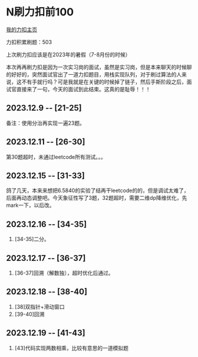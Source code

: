 # N刷力扣前100
[我的力扣主页](https://leetcode.cn/u/vvizardly-haibthfp/)

力扣积累刷题：503

上次刷力扣应该是在2023年的暑假（7-8月份的时候）

本次再再刷力扣是因为一次实习岗的面试，虽然是实习岗，但是本来聊天的时候聊的好好的，突然面试官出了一道力扣题目，用栈实现队列，对于刷过算法的人来说，这不有手就行吗？可是我就是在关键的时候掉了链子，然后手斯阶段之后，面试官直接来了一句，今天的面试到此结束。这真的是耻辱！！！

## 2023.12.9 -- [21-25]
备注：使用分治再实现一遍23题。

## 2023.12.11 -- [26-30]
第30题超时，未通过leetcode所有测试。。。

## 2023.12.15 -- [31-33]
鸽了几天，本来来想把6.5840的实验了结再干leetcode的的，但是调试太难了，后面再动态调整吧。今天象征性写了3题，32题超时，需要二维dp降维优化，先mark一下，以后改。

## 2023.12.16 -- [34-35]
1. [34-35]二分。

## 2023.12.17 -- [36-37]
1. [36-37]回溯（解数独），超时优化后通过。

## 2023.12.18 -- [38-40]
1. [38]双指针+滑动窗口
2. [39-40]回溯

## 2023.12.19 -- [41-43]
1. [43]代码实现两数相乘，比较有意思的一道模拟题